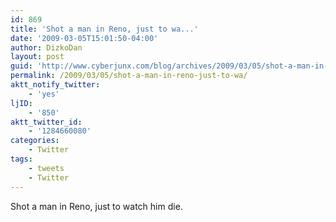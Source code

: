 ```yaml
---
id: 869
title: 'Shot a man in Reno, just to wa...'
date: '2009-03-05T15:01:50-04:00'
author: DizkoDan
layout: post
guid: 'http://www.cyberjunx.com/blog/archives/2009/03/05/shot-a-man-in-reno-just-to-wa/'
permalink: /2009/03/05/shot-a-man-in-reno-just-to-wa/
aktt_notify_twitter:
    - 'yes'
ljID:
    - '850'
aktt_twitter_id:
    - '1284660080'
categories:
    - Twitter
tags:
    - tweets
    - Twitter
---
```


Shot a man in Reno, just to watch him die.